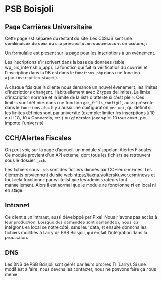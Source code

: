 # PSB Boisjoli
 
## Page Carrières Universitaire
Cette page est séparée du restant du site. Les CSS/JS sont une combinaison de ceux du site principal et un custom.css et un custom.js
 
Un formulaire est présent sur la page pour les inscriptions à un événement.
 
Les inscriptions s'inscrivent dans la base de données (table wp_pix_internship_app). La fonction qui fait la vérification du courriel et l'inscription dans la DB est dans le `functions.php` dans une fonction `ajax_inscription_stage()`.
 
À chaque fois que la cliente nous demande un nouvel événement, les limites d'inscriptions changent. Habituellement avec 2 types de limites. La limite d'inscription normale et la limite de la liste d'attente si c'est plein. Ces limites sont définies dans une fonction `get_fills_config()`, aussi présente dans le `functions.php`. Il y a aussi une configuration `per_uni`, qui définit si les limites définies sont par université (exemple: limiter les inscriptions à 10 au HEC, 10 à Concordia, etc.) ou générales (exemple: 10 tout court, peu importe l'université)
 
## CCH/Alertes Fiscales
On peut voir, sur la page d'accueil, un module s'appelant Alertes Fiscales. Ce module provient d'un API externe, dont tous les fichiers se retrouvent sous le dossier `_cch`.
 
Les fichiers sous `_cch` sont des fichiers donnés par CCH eux-mêmes. Les éléments proviennent du site web https://taxna.wolterskluwer.com/news et tout cela fonctionne par whitelist que les administrateurs font manuellement. Alors il est normal que le module ne fonctionne ni en local ni en stage.
 
## Intranet
Ce client a un intranet, aussi développé par Pixel. Nous n'avons pas accès à leur production. Lorsque des demandes sont demandées, nous les intégrons en local de notre côté, sans leur data, et ensuite donnons les fichiers modifiés à Larry de PSB Boisjoli, qui en fait l'intégration dans la production.
 
## DNS
Les DNS de PSB Boisjoli sont gérés par leurs propres TI (Larry). Si une modif est à faire, nous devons les contacter, nous ne pouvons faire ça nous même.
 

